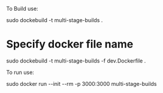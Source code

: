 To Build use:

sudo dockebuild -t multi-stage-builds .

# Specify docker file name

sudo dockebuild -t multi-stage-builds -f dev.Dockerfile .

To run use:

sudo docker run --init --rm -p 3000:3000 multi-stage-builds